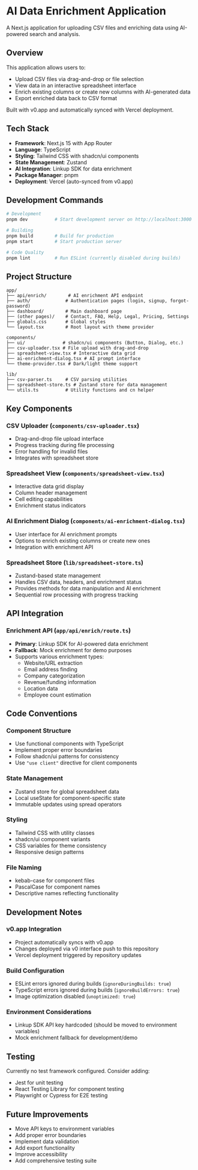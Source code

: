 # AI Data Enrichment Application

A Next.js application for uploading CSV files and enriching data using AI-powered search and analysis.

## Overview

This application allows users to:
- Upload CSV files via drag-and-drop or file selection
- View data in an interactive spreadsheet interface
- Enrich existing columns or create new columns with AI-generated data
- Export enriched data back to CSV format

Built with v0.app and automatically synced with Vercel deployment.

## Tech Stack

- **Framework**: Next.js 15 with App Router
- **Language**: TypeScript
- **Styling**: Tailwind CSS with shadcn/ui components
- **State Management**: Zustand
- **AI Integration**: Linkup SDK for data enrichment
- **Package Manager**: pnpm
- **Deployment**: Vercel (auto-synced from v0.app)

## Development Commands

```bash
# Development
pnpm dev          # Start development server on http://localhost:3000

# Building
pnpm build        # Build for production
pnpm start        # Start production server

# Code Quality
pnpm lint         # Run ESLint (currently disabled during builds)
```

## Project Structure

```
app/
├── api/enrich/        # AI enrichment API endpoint
├── auth/             # Authentication pages (login, signup, forgot-password)
├── dashboard/        # Main dashboard page
├── (other pages)/    # Contact, FAQ, Help, Legal, Pricing, Settings
├── globals.css       # Global styles
└── layout.tsx        # Root layout with theme provider

components/
├── ui/              # shadcn/ui components (Button, Dialog, etc.)
├── csv-uploader.tsx # File upload with drag-and-drop
├── spreadsheet-view.tsx # Interactive data grid
├── ai-enrichment-dialog.tsx # AI prompt interface
└── theme-provider.tsx # Dark/light theme support

lib/
├── csv-parser.ts     # CSV parsing utilities
├── spreadsheet-store.ts # Zustand store for data management
└── utils.ts          # Utility functions and cn helper
```

## Key Components

### CSV Uploader (`components/csv-uploader.tsx`)
- Drag-and-drop file upload interface
- Progress tracking during file processing
- Error handling for invalid files
- Integrates with spreadsheet store

### Spreadsheet View (`components/spreadsheet-view.tsx`)
- Interactive data grid display
- Column header management
- Cell editing capabilities
- Enrichment status indicators

### AI Enrichment Dialog (`components/ai-enrichment-dialog.tsx`)
- User interface for AI enrichment prompts
- Options to enrich existing columns or create new ones
- Integration with enrichment API

### Spreadsheet Store (`lib/spreadsheet-store.ts`)
- Zustand-based state management
- Handles CSV data, headers, and enrichment status
- Provides methods for data manipulation and AI enrichment
- Sequential row processing with progress tracking

## API Integration

### Enrichment API (`app/api/enrich/route.ts`)
- **Primary**: Linkup SDK for AI-powered data enrichment
- **Fallback**: Mock enrichment for demo purposes
- Supports various enrichment types:
  - Website/URL extraction
  - Email address finding
  - Company categorization
  - Revenue/funding information
  - Location data
  - Employee count estimation

## Code Conventions

### Component Structure
- Use functional components with TypeScript
- Implement proper error boundaries
- Follow shadcn/ui patterns for consistency
- Use `"use client"` directive for client components

### State Management
- Zustand store for global spreadsheet data
- Local useState for component-specific state
- Immutable updates using spread operators

### Styling
- Tailwind CSS with utility classes
- shadcn/ui component variants
- CSS variables for theme consistency
- Responsive design patterns

### File Naming
- kebab-case for component files
- PascalCase for component names
- Descriptive names reflecting functionality

## Development Notes

### v0.app Integration
- Project automatically syncs with v0.app
- Changes deployed via v0 interface push to this repository
- Vercel deployment triggered by repository updates

### Build Configuration
- ESLint errors ignored during builds (`ignoreDuringBuilds: true`)
- TypeScript errors ignored during builds (`ignoreBuildErrors: true`)
- Image optimization disabled (`unoptimized: true`)

### Environment Considerations
- Linkup SDK API key hardcoded (should be moved to environment variables)
- Mock enrichment fallback for development/demo

## Testing

Currently no test framework configured. Consider adding:
- Jest for unit testing
- React Testing Library for component testing
- Playwright or Cypress for E2E testing

## Future Improvements

- Move API keys to environment variables
- Add proper error boundaries
- Implement data validation
- Add export functionality
- Improve accessibility
- Add comprehensive testing suite